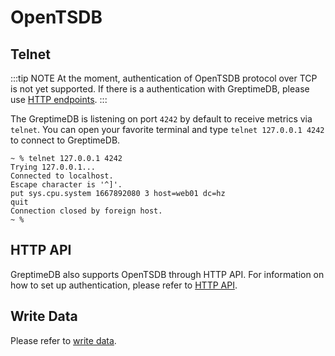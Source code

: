 # OpenTSDB

## Telnet

:::tip NOTE
At the moment, authentication of OpenTSDB protocol over TCP is not yet supported. If there is a authentication with GreptimeDB, please use [HTTP endpoints](#http-api).
:::

The GreptimeDB is listening on port `4242` by default to receive metrics via `telnet`. You can open
your favorite terminal and type `telnet 127.0.0.1 4242` to connect to GreptimeDB.

```shell
~ % telnet 127.0.0.1 4242
Trying 127.0.0.1...
Connected to localhost.
Escape character is '^]'.
put sys.cpu.system 1667892080 3 host=web01 dc=hz
quit
Connection closed by foreign host.
~ %
```

## HTTP API

GreptimeDB also supports OpenTSDB through HTTP API. For information on how to set up authentication, please refer to [HTTP API](./http-api.md).

## Write Data

Please refer to [write data](../write-data/opentsdb.md).
